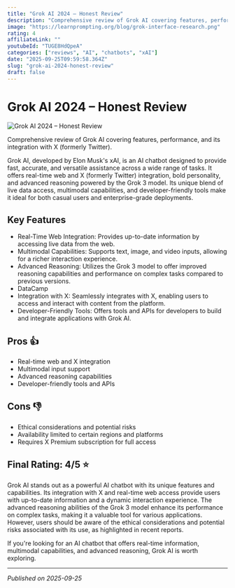 ```yaml
---
title: "Grok AI 2024 – Honest Review"
description: "Comprehensive review of Grok AI covering features, performance, and its integration with X (formerly Twitter)."
image: "https://learnprompting.org/blog/grok-interface-research.png"
rating: 4
affiliateLink: ""
youtubeId: "TUGE8HdQpeA"
categories: ["reviews", "AI", "chatbots", "xAI"]
date: "2025-09-25T09:59:58.364Z"
slug: "grok-ai-2024-honest-review"
draft: false
---
```


# Grok AI 2024 – Honest Review

![Grok AI 2024 – Honest Review](https://learnprompting.org/blog/grok-interface-research.png)

 Comprehensive review of Grok AI covering features, performance, and its integration with X (formerly Twitter).

Grok AI, developed by Elon Musk's xAI, is an AI chatbot designed to provide fast, accurate, and versatile assistance across a wide range of tasks. It offers real-time web and X (formerly Twitter) integration, bold personality, and advanced reasoning powered by the Grok 3 model. Its unique blend of live data access, multimodal capabilities, and developer-friendly tools make it ideal for both casual users and enterprise-grade deployments.


## Key Features

- Real-Time Web Integration: Provides up-to-date information by accessing live data from the web.
- Multimodal Capabilities: Supports text, image, and video inputs, allowing for a richer interaction experience.
- Advanced Reasoning: Utilizes the Grok 3 model to offer improved reasoning capabilities and performance on complex tasks compared to previous versions.
- DataCamp
- Integration with X: Seamlessly integrates with X, enabling users to access and interact with content from the platform.
- Developer-Friendly Tools: Offers tools and APIs for developers to build and integrate applications with Grok AI.



## Pros 👍

- Real-time web and X integration
- Multimodal input support
- Advanced reasoning capabilities
- Developer-friendly tools and APIs



## Cons 👎

- Ethical considerations and potential risks
- Availability limited to certain regions and platforms
- Requires X Premium subscription for full access


## Final Rating: 4/5 ⭐

Grok AI stands out as a powerful AI chatbot with its unique features and capabilities. Its integration with X and real-time web access provide users with up-to-date information and a dynamic interaction experience. The advanced reasoning abilities of the Grok 3 model enhance its performance on complex tasks, making it a valuable tool for various applications. However, users should be aware of the ethical considerations and potential risks associated with its use, as highlighted in recent reports. 

If you're looking for an AI chatbot that offers real-time information, multimodal capabilities, and advanced reasoning, Grok AI is worth exploring.



---

*Published on 2025-09-25*
